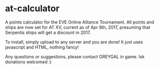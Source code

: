 # at-calculator
A points calculator for the EVE Online Alliance Tournament.  All points and ships are now set for AT XV, current as of Apr 8th, 2017, presuming that Serpentis ships will get a discount in 2017.

To install, simply upload to any server and you are done!  It just uses javascript and HTML, nothing fancy!

Any questions or suggestions, please contact GREYGAL in game.  Isk donations welcomed :)

